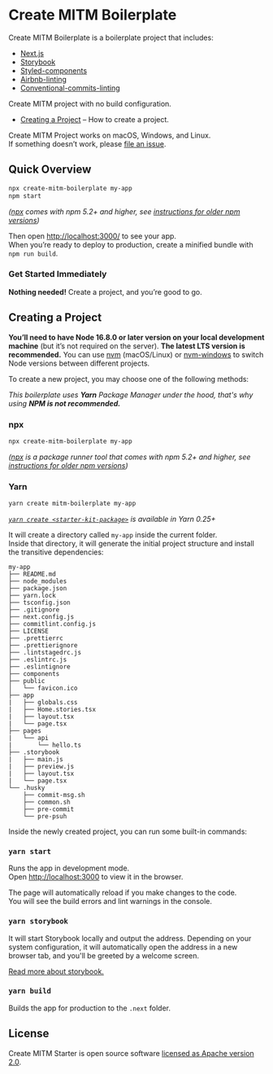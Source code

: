# Create MITM Boilerplate

Create MITM Boilerplate is a boilerplate project that includes:

- [Next.js](https://nextjs.org/)
- [Storybook](https://storybook.js.org)
- [Styled-components](https://styled-components.com/)
- [Airbnb-linting](https://github.com/airbnb/javascript?ysclid=la5qe13art383667179)
- [Conventional-commits-linting](https://www.conventionalcommits.org/en/)

Create MITM project with no build configuration.

- [Creating a Project](#creating-a-project) – How to create a project.

Create MITM Project works on macOS, Windows, and Linux.<br>
If something doesn’t work, please [file an issue](https://github.com/70-7h3-m00n/create-mitm-boilerplate/issues/new).<br>

## Quick Overview

```sh
npx create-mitm-boilerplate my-app
npm start
```

_([npx](https://medium.com/@maybekatz/introducing-npx-an-npm-package-runner-55f7d4bd282b) comes with npm 5.2+ and higher, see [instructions for older npm versions](https://gist.github.com/gaearon/4064d3c23a77c74a3614c498a8bb1c5f))_

Then open [http://localhost:3000/](http://localhost:3000/) to see your app.<br>
When you’re ready to deploy to production, create a minified bundle with `npm run build`.

### Get Started Immediately

**Nothing needed!**
Create a project, and you’re good to go.

## Creating a Project

**You’ll need to have Node 16.8.0 or later version on your local development machine** (but it’s not required on the server).
**The latest LTS version is recommended.**
You can use [nvm](https://github.com/creationix/nvm#installation) (macOS/Linux) or [nvm-windows](https://github.com/coreybutler/nvm-windows#node-version-manager-nvm-for-windows) to switch Node versions between different projects.

To create a new project, you may choose one of the following methods:

_This boilerplate uses _**Yarn**_ Package Manager under the hood, that's why using **NPM is not recommended.**_

### npx

```sh
npx create-mitm-boilerplate my-app
```

_([npx](https://medium.com/@maybekatz/introducing-npx-an-npm-package-runner-55f7d4bd282b) is a package runner tool that comes with npm 5.2+ and higher, see [instructions for older npm versions](https://gist.github.com/gaearon/4064d3c23a77c74a3614c498a8bb1c5f))_

### Yarn

```sh
yarn create mitm-boilerplate my-app
```

_[`yarn create <starter-kit-package>`](https://yarnpkg.com/lang/en/docs/cli/create/) is available in Yarn 0.25+_

It will create a directory called `my-app` inside the current folder.<br>
Inside that directory, it will generate the initial project structure and install the transitive dependencies:

```
my-app
├── README.md
├── node_modules
├── package.json
├── yarn.lock
├── tsconfig.json
├── .gitignore
├── next.config.js
├── commitlint.config.js
├── LICENSE
├── .prettierrc
├── .prettierignore
├── .lintstagedrc.js
├── .eslintrc.js
├── .eslintignore
├── components
├── public
│   └── favicon.ico
├── app
|   ├── globals.css
|   ├── Home.stories.tsx
|   ├── layout.tsx
|   └── page.tsx
├── pages
|   └── api
|       └── hello.ts
├── .storybook
|   ├── main.js
|   ├── preview.js
|   ├── layout.tsx
|   └── page.tsx
└── .husky
    ├── commit-msg.sh
    ├── common.sh
    ├── pre-commit
    └── pre-psuh
```

Inside the newly created project, you can run some built-in commands:

### `yarn start`

Runs the app in development mode.<br>
Open [http://localhost:3000](http://localhost:3000) to view it in the browser.

The page will automatically reload if you make changes to the code.<br>
You will see the build errors and lint warnings in the console.

### `yarn storybook`

It will start Storybook locally and output the address. Depending on your system configuration, it will automatically open the address in a new browser tab, and you'll be greeted by a welcome screen.

[Read more about storybook.](https://storybook.js.org/docs/react/get-started/introduction)

### `yarn build`

Builds the app for production to the `.next` folder.

## License

Create MITM Starter is open source software [licensed as Apache version 2.0](https://github.com/facebook/create-mitm-boilerplate/LICENSE).
